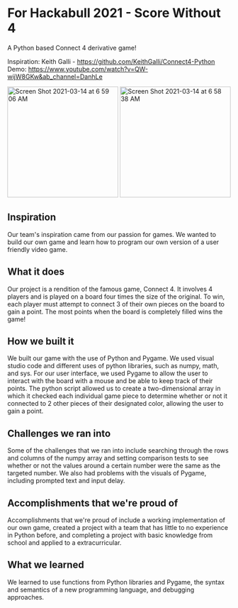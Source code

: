 # For Hackabull 2021 - Score Without 4

A Python based Connect 4 derivative game!


Inspiration: Keith Galli - https://github.com/KeithGalli/Connect4-Python
Demo: https://www.youtube.com/watch?v=QW-wijW8GKw&ab_channel=DanhLe

<img width="250" alt="Screen Shot 2021-03-14 at 6 59 06 AM" src="https://user-images.githubusercontent.com/69592206/111066044-62f1ba00-8493-11eb-8303-8cd07caaeabf.png">

<img width="250" alt="Screen Shot 2021-03-14 at 6 58 38 AM" src="https://user-images.githubusercontent.com/69592206/111066045-65ecaa80-8493-11eb-8be9-3f19af839e6d.png">

## Inspiration 
Our team's inspiration came from our passion for games. We wanted to build our own game and learn how to program our own version of a user friendly video game.
## What it does
Our project is a rendition of the famous game, Connect 4. It involves 4 players and is played on a board four times the size of the original. To win, each player must attempt to connect 3 of their own pieces on the board to gain a point. The most points when the board is completely filled wins the game!
## How we built it
We built our game with the use of Python and Pygame. We used visual studio code and different uses of python libraries, such as numpy, math, and sys. For our user interface, we used Pygame to allow the user to interact with the board with a mouse and be able to keep track of their points. The python script allowed us to create a two-dimensional array in which it checked each individual game piece to determine whether or not it connected to 2 other pieces of their designated color, allowing the user to gain a point.
## Challenges we ran into
Some of the challenges that we ran into include searching through the rows and columns of the numpy array and setting comparison tests to see whether or not the values around a certain number were the same as the targeted number. We also had problems with the visuals of Pygame, including prompted text and input delay.
## Accomplishments that we're proud of
Accomplishments that we're proud of include a working implementation of our own game, created a project with a team that has little to no experience in Python before, and completing a project with basic knowledge from school and applied to a extracurricular.
## What we learned
We learned to use functions from Python libraries and Pygame, the syntax and semantics of a new programming language, and debugging approaches.
